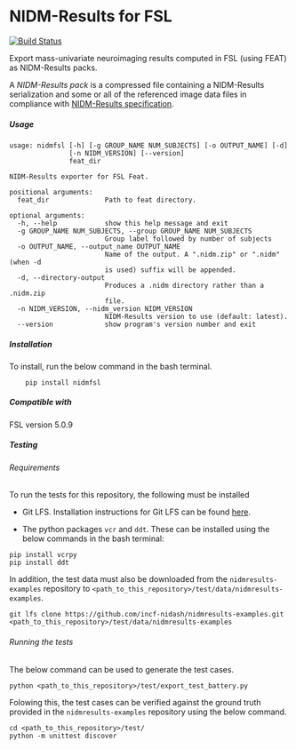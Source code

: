 
# NIDM-Results for FSL

[![Build Status](https://travis-ci.org/incf-nidash/nidmresults-fsl.svg?branch=master)](https://travis-ci.org/incf-nidash/nidmresults-fsl)

Export mass-univariate neuroimaging results computed in FSL (using FEAT) as NIDM-Results packs.

A *NIDM-Results pack* is a compressed file containing a NIDM-Results serialization and some or all of the referenced image data files in compliance with [NIDM-Results specification](http://nidm.nidash.org/specs/nidm-results.html).

##### Usage
```
usage: nidmfsl [-h] [-g GROUP_NAME NUM_SUBJECTS] [-o OUTPUT_NAME] [-d]
               [-n NIDM_VERSION] [--version]
               feat_dir

NIDM-Results exporter for FSL Feat.

positional arguments:
  feat_dir              Path to feat directory.

optional arguments:
  -h, --help            show this help message and exit
  -g GROUP_NAME NUM_SUBJECTS, --group GROUP_NAME NUM_SUBJECTS
                        Group label followed by number of subjects
  -o OUTPUT_NAME, --output_name OUTPUT_NAME
                        Name of the output. A ".nidm.zip" or ".nidm" (when -d
                        is used) suffix will be appended.
  -d, --directory-output
                        Produces a .nidm directory rather than a .nidm.zip
                        file.
  -n NIDM_VERSION, --nidm_version NIDM_VERSION
                        NIDM-Results version to use (default: latest).
  --version             show program's version number and exit
```


##### Installation

To install, run the below command in the bash terminal.
```
    pip install nidmfsl
```

##### Compatible with 
FSL version 5.0.9

##### Testing

###### Requirements

To run the tests for this repository, the following must be installed

- Git LFS. Installation instructions for Git LFS can be found [here](https://git-lfs.github.com/).

- The python packages `vcr` and `ddt`. These can be installed using the below commands in the bash terminal:

```
pip install vcrpy
pip install ddt
```

In addition, the test data must also be downloaded from the `nidmresults-examples` repository to `<path_to_this_repository>/test/data/nidmresults-examples`.

```
git lfs clone https://github.com/incf-nidash/nidmresults-examples.git <path_to_this_repository>/test/data/nidmresults-examples
```

###### Running the tests

The below command can be used to generate the test cases.
```
python <path_to_this_repository>/test/export_test_battery.py
```

Folowing this, the test cases can be verified against the ground truth provided in the `nidmresults-examples` repository using the below command.
```
cd <path_to_this_repository>/test/
python -m unittest discover
```

